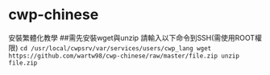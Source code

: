 # cwp-chinese
安裝繁體化教學
##需先安裝wget與unzip
請輸入以下命令到SSH(需使用ROOT權限)
``cd /usr/local/cwpsrv/var/services/users/cwp_lang
wget https://github.com/wartw98/cwp-chinese/raw/master/file.zip
unzip file.zip``
